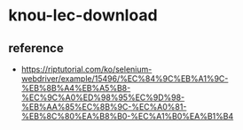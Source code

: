 # knou-lec-download

## reference
- https://riptutorial.com/ko/selenium-webdriver/example/15496/%EC%84%9C%EB%A1%9C-%EB%8B%A4%EB%A5%B8-%EC%9C%A0%ED%98%95%EC%9D%98-%EB%AA%85%EC%8B%9C-%EC%A0%81-%EB%8C%80%EA%B8%B0-%EC%A1%B0%EA%B1%B4

